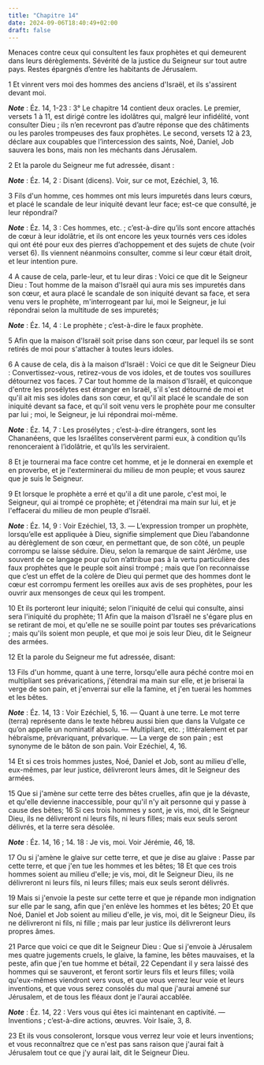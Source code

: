 ```yaml
---
title: "Chapitre 14"
date: 2024-09-06T18:40:49+02:00
draft: false
---
```



Menaces contre ceux qui consultent les faux prophètes et qui demeurent dans leurs dérèglements.
Sévérité de la justice du Seigneur sur tout autre pays.
Restes épargnés d’entre les habitants de Jérusalem.


1 Et vinrent vers moi des hommes des anciens d'Israël, et ils s'assirent devant moi.

***Note*** :  Éz. 14, 1-23 : 3° Le chapitre 14 contient deux oracles. Le premier, versets 1 à 11, est dirigé contre les idolâtres qui, malgré leur infidélité, vont consulter Dieu ; ils n’en recevront pas d’autre réponse que des châtiments ou les paroles trompeuses des faux prophètes. Le second, versets 12 à 23, déclare aux coupables que l’intercession des saints, Noé, Daniel, Job sauvera les bons, mais non les méchants dans Jérusalem.

2 Et la parole du Seigneur me fut adressée, disant :

***Note*** :  Éz. 14, 2 : Disant (dicens). Voir, sur ce mot, Ezéchiel, 3, 16.


3 Fils d'un homme, ces hommes ont mis leurs impuretés dans leurs cœurs, et placé le scandale de leur iniquité devant leur face; est-ce que consulté, je leur répondrai?

***Note*** :  Éz. 14, 3 : Ces hommes, etc. ; c’est-à-dire qu’ils sont encore attachés de cœur à leur idolâtrie, et ils ont encore les yeux tournés vers ces idoles qui ont été pour eux des pierres d’achoppement et des sujets de chute (voir verset 6). Ils viennent néanmoins consulter, comme si leur cœur était droit, et leur intention pure.

4 A cause de cela, parle-leur, et tu leur diras : Voici ce que dit le Seigneur Dieu : Tout homme de la maison d'Israël qui aura mis ses impuretés dans son cœur, et aura placé le scandale de son iniquité devant sa face, et sera venu vers le prophète, m'interrogeant par lui, moi le Seigneur, je lui répondrai selon la multitude de ses impuretés;

***Note*** :  Éz. 14, 4 : Le prophète ; c’est-à-dire le faux prophète.

5 Afin que la maison d'Israël soit prise dans son cœur, par lequel ils se sont retirés de moi pour s'attacher à toutes leurs idoles.


6 A cause de cela, dis à la maison d'Israël : Voici ce que dit le Seigneur Dieu : Convertissez-vous, retirez-vous de vos idoles, et de toutes vos souillures détournez vos faces. 7 Car tout homme de la maison d'Israël, et quiconque d'entre les prosélytes est étranger en Israël, s'il s'est détourné de moi et qu'il ait mis ses idoles dans son cœur, et qu'il ait placé le scandale de son iniquité devant sa face, et qu'il soit venu vers le prophète pour me consulter par lui ; moi, le Seigneur, je lui répondrai moi-même.

***Note*** :  Éz. 14, 7 : Les prosélytes ; c’est-à-dire étrangers, sont les Chananéens, que les Israélites conservèrent parmi eux, à condition qu’ils renonceraient à l’idolâtrie, et qu’ils les serviraient.

8 Et je tournerai ma face contre cet homme, et je le donnerai en exemple et en proverbe, et je l'exterminerai du milieu de mon peuple; et vous saurez que je suis le Seigneur.


9 Et lorsque le prophète a erré et qu'il a dit une parole, c'est moi, le Seigneur, qui ai trompé ce prophète; et j'étendrai ma main sur lui, et je l'effacerai du milieu de mon peuple d'Israël.

***Note*** :  Éz. 14, 9 : Voir Ezéchiel, 13, 3. ― L’expression tromper un prophète, lorsqu’elle est appliquée à Dieu, signifie simplement que Dieu l’abandonne au dérèglement de son cœur, en permettant que, de son côté, un peuple corrompu se laisse séduire. Dieu, selon la remarque de saint Jérôme, use souvent de ce langage pour qu’on n’attribue pas à la vertu particulière des faux prophètes que le peuple soit ainsi trompé ; mais que l’on reconnaisse que c’est un effet de la colère de Dieu qui permet que des hommes dont le cœur est corrompu ferment les oreilles aux avis de ses prophètes, pour les ouvrir aux mensonges de ceux qui les trompent.


10 Et ils porteront leur iniquité; selon l'iniquité de celui qui consulte, ainsi sera l'iniquité du prophète; 11 Afin que la maison d'Israël ne s'égare plus en se retirant de moi, et qu'elle ne se souille point par toutes ses prévarications ; mais qu'ils soient mon peuple, et que moi je sois leur Dieu, dit le Seigneur des armées.


12 Et la parole du Seigneur me fut adressée, disant:


13 Fils d'un homme, quant à une terre, lorsqu'elle aura péché contre moi en multipliant ses prévarications, j'étendrai ma main sur elle, et je briserai la verge de son pain, et j'enverrai sur elle la famine, et j'en tuerai les hommes et les bêtes.

***Note*** :  Éz. 14, 13 : Voir Ezéchiel, 5, 16. ― Quant à une terre. Le mot terre (terra) représente dans le texte hébreu aussi bien que dans la Vulgate ce qu’on appelle un nominatif absolu. ― Multipliant, etc. ; littéralement et par hébraïsme, prévariquant, prévarique. ― La verge de son pain ; est synonyme de le bâton de son pain. Voir Ezéchiel, 4, 16.

14 Et si ces trois hommes justes, Noé, Daniel et Job, sont au milieu d'elle, eux-mêmes, par leur justice, délivreront leurs âmes, dit le Seigneur des armées.


15 Que si j'amène sur cette terre des bêtes cruelles, afin que je la dévaste, et qu'elle devienne inaccessible, pour qu'il n'y ait personne qui y passe à cause des bêtes; 16 Si ces trois hommes y sont, je vis, moi, dit le Seigneur Dieu, ils ne délivreront ni leurs fils, ni leurs filles; mais eux seuls seront délivrés, et la terre sera désolée.

***Note*** :  Éz. 14, 16 ; 14. 18 : Je vis, moi. Voir Jérémie, 46, 18.


17 Ou si j'amène le glaive sur cette terre, et que je dise au glaive : Passe par cette terre, et que j'en tue les hommes et les bêtes; 18 Et que ces trois hommes soient au milieu d'elle; je vis, moi, dit le Seigneur Dieu, ils ne délivreront ni leurs fils, ni leurs filles; mais eux seuls seront délivrés.


19 Mais si j'envoie la peste sur cette terre et que je répande mon indignation sur elle par le sang, afin que j'en enlève les hommes et les bêtes; 20 Et que Noé, Daniel et Job soient au milieu d'elle, je vis, moi, dit le Seigneur Dieu, ils ne délivreront ni fils, ni fille ; mais par leur justice ils délivreront leurs propres âmes.


21 Parce que voici ce que dit le Seigneur Dieu : Que si j'envoie à Jérusalem mes quatre jugements cruels, le glaive, la famine, les bêtes mauvaises, et la peste, afin que j'en tue homme et bétail, 22 Cependant il y sera laissé des hommes qui se sauveront, et feront sortir leurs fils et leurs filles; voilà qu'eux-mêmes viendront vers vous, et que vous verrez leur voie et leurs inventions, et que vous serez consolés du mal que j'aurai amené sur Jérusalem, et de tous les fléaux dont je l'aurai accablée.

***Note*** :  Éz. 14, 22 : Vers vous qui êtes ici maintenant en captivité. ― Inventions ; c’est-à-dire actions, œuvres. Voir Isaïe, 3, 8.


23 Et ils vous consoleront, lorsque vous verrez leur voie et leurs inventions; et vous reconnaîtrez que ce n'est pas sans raison que j'aurai fait à Jérusalem tout ce que j'y aurai lait, dit le Seigneur Dieu.

